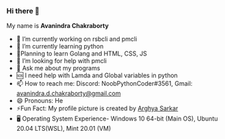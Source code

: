 ### Hi there 👋
My name is **Avanindra Chakraborty**

- 🔭 I’m currently working on rsbcli and pmcli
- 🌱 I’m currently learning python
- 🤔Planning to learn Golang and HTML, CSS, JS
- 🤔 I’m looking for help with pmcli
- 💬 Ask me about my programs
- 🆘 I need help with Lamda and Global variables in python
- 📫 How to reach me: Discord: NoobPythonCoder#3561, Gmail: avanindra.d.chakraborty@gmail.com
- 😄 Pronouns: He 
- ⚡Fun Fact: My profile picture is created by [Arghya Sarkar](https://github.com/arghyagod-coder)
- 🖥️ Operating System Experience- Windows 10 64-bit (Main OS), Ubuntu 20.04 LTS(WSL), Mint 20.01 (VM)
